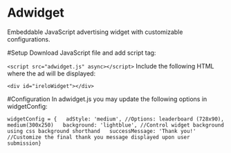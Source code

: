 # Adwidget
Embeddable JavaScript advertising widget with customizable configurations.

#Setup
Download JavaScript file and add script tag:

`<script src="adwidget.js" async></script>`
Include the following HTML where the ad will be displayed:

`<div id="ireloWidget"></div>`

#Configuration
In adwidget.js you may update the following options in widgetConfig:

`widgetConfig = {  
adStyle: 'medium', //Options: leaderboard (728x90), medium(300x250)  
background: 'lightblue', //Control widget background using css background shorthand  
successMessage: 'Thank you!' //Customize the final thank you message displayed upon user submission}`
